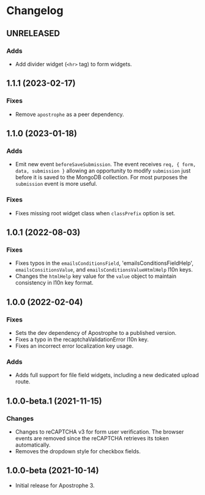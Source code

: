 # Changelog

## UNRELEASED

### Adds

* Add divider widget (`<hr>` tag) to form widgets.

## 1.1.1 (2023-02-17)

### Fixes

* Remove `apostrophe` as a peer dependency.

## 1.1.0 (2023-01-18)

### Adds

* Emit new event `beforeSaveSubmission`. The event receives `req, { form, data, submission }` allowing an opportunity to modify `submission` just before it is saved to the MongoDB collection. For most purposes the `submission` event is more useful.

### Fixes

* Fixes missing root widget class when `classPrefix` option is set.

## 1.0.1 (2022-08-03)

### Fixes

* Fixes typos in the `emailsConditionsField`, 'emailsConditionsFieldHelp', `emailsConsitionsValue`, and `emailsConditionsValueHtmlHelp` l10n keys.
* Changes the `htmlHelp` key value for the `value` object to maintain consistency in l10n key format.

## 1.0.0 (2022-02-04)

### Fixes

* Sets the dev dependency of Apostrophe to a published version.
* Fixes a typo in the recaptchaValidationError l10n key.
* Fixes an incorrect error localization key usage.

### Adds

* Adds full support for file field widgets, including a new dedicated upload route.

## 1.0.0-beta.1 (2021-11-15)

### Changes

* Changes to reCAPTCHA v3 for form user verification. The browser events are removed since the reCAPTCHA retrieves its token automatically.
* Removes the dropdown style for checkbox fields.

## 1.0.0-beta (2021-10-14)

* Initial release for Apostrophe 3.
